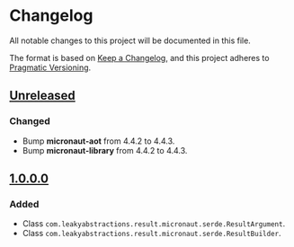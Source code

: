 
# Changelog

All notable changes to this project will be documented in this file.

The format is based on [Keep a Changelog](https://keepachangelog.com/en/1.1.0/),
and this project adheres to [Pragmatic Versioning](https://pragver.github.io/spec/1.0.0.0.html).


## [Unreleased]

### Changed

- Bump **micronaut-aot** from 4.4.2 to 4.4.3.
- Bump **micronaut-library** from 4.4.2 to 4.4.3.


## [1.0.0.0]

### Added

- Class `com.leakyabstractions.result.micronaut.serde.ResultArgument`.
- Class `com.leakyabstractions.result.micronaut.serde.ResultBuilder`.


[Unreleased]: https://github.com/LeakyAbstractions/result-micronaut-serde/compare/main...develop
[1.0.0.0]: https://github.com/LeakyAbstractions/result-micronaut-serde/releases/tag/1.0.0.0
